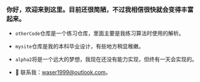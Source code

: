 ### 你好，欢迎来到这里。目前还很简陋，不过我相信很快就会变得丰富起来。   



- `otherCode`仓库是一个练习仓库，里面主要是我练习算法时使用的解析。
- `mysite`仓库是我的本科毕业设计，有些地方稍显稚嫩。
- `alpha2`将是一个远大的梦想，我现在还没有能力实现，但终有一天会实现的。
  
- 💬 联系我：waser1999@outlook.com。

